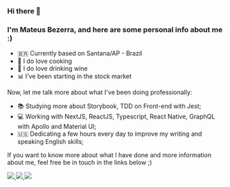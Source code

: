### Hi there 👋

### I'm Mateus Bezerra, and here are some personal info about me :)

- 🇧🇷 Currently based on Santana/AP - Brazil
- 🍳 I do love cooking
- 🍷 I do love drinking wine
- 📊 I've been starting in the stock market

Now, let me talk more about what I've been doing professionally:

- 📚 Studying more about Storybook, TDD on Front-end with Jest;
- 💻 Working with NextJS, ReactJS, Typescript, React Native, GraphQL with Apollo and Material UI;
- 🇺🇸 Dedicating a few hours every day to improve my writing and speaking English skills;

If you want to know more about what I have done and more information about me, feel free be in touch in the links below ;)
<p aling="center">
<a href="https://www.twitter.com/mateusbzerra/" target="_blank">
  <img src="https://img.shields.io/badge/-@mateusbzerra-blue?logo=twitter&style=for-the-badge&labelColor=dddddd" />
</a>
<a href="https://www.linkedin.com/in/mateusbzerra/?locale=en_US" target="_blank">
  <img src="https://img.shields.io/badge/-/in/mateusbzerra-blue?logo=linkedin&style=for-the-badge&labelColor=dddddd&logoColor=blue" />
</a>
<a href="mailto:dev@mateusbzerra.com" target="_blank">
  <img src="https://img.shields.io/badge/-dev@mateusbezerra.com-blue?logo=mail.ru&style=for-the-badge&labelColor=dddddd&logoColor=blue" />
</a>
</p>



<!--
**mateusbzerra/mateusbzerra** is a ✨ _special_ ✨ repository because its `README.md` (this file) appears on your GitHub profile.

Here are some ideas to get you started:

- 🔭 I’m currently working on ...
- 🌱 I’m currently learning ...
- 👯 I’m looking to collaborate on ...
- 🤔 I’m looking for help with ...
- 💬 Ask me about ...
- 📫 How to reach me: ...
- 😄 Pronouns: ...
- ⚡ Fun fact: ...
-->
